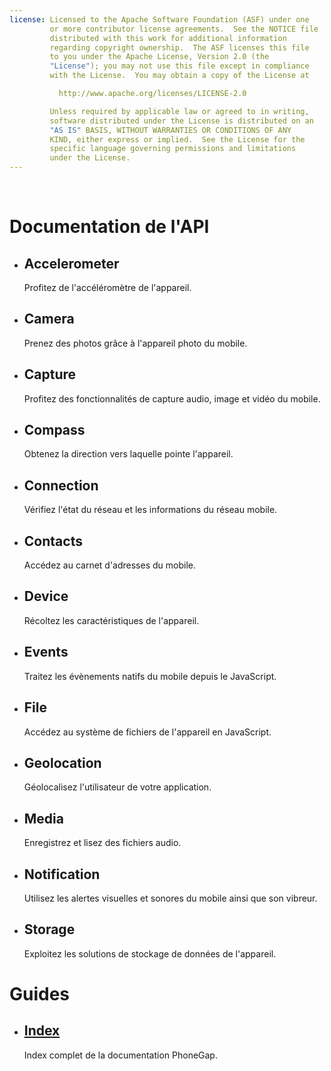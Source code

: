 ```yaml
---
license: Licensed to the Apache Software Foundation (ASF) under one
         or more contributor license agreements.  See the NOTICE file
         distributed with this work for additional information
         regarding copyright ownership.  The ASF licenses this file
         to you under the Apache License, Version 2.0 (the
         "License"); you may not use this file except in compliance
         with the License.  You may obtain a copy of the License at

           http://www.apache.org/licenses/LICENSE-2.0

         Unless required by applicable law or agreed to in writing,
         software distributed under the License is distributed on an
         "AS IS" BASIS, WITHOUT WARRANTIES OR CONDITIONS OF ANY
         KIND, either express or implied.  See the License for the
         specific language governing permissions and limitations
         under the License.
---
```


﻿<div id="home">
    <h1>Documentation de l'API</h1>
    <ul>
        <li>
            <h2>Accelerometer</h2>
            <span>Profitez de l'accéléromètre de l'appareil.</span>
        </li>
        <li>
            <h2>Camera</h2>
            <span>Prenez des photos grâce à l'appareil photo du mobile.</span>
        </li>
        <li>
            <h2>Capture</h2>
            <span>Profitez des fonctionnalités de capture audio, image et vidéo du mobile.</span>
        </li>
        <li>
            <h2>Compass</h2>
            <span>Obtenez la direction vers laquelle pointe l'appareil.</span>
        </li>
        <li>
            <h2>Connection</h2>
            <span>Vérifiez l'état du réseau et les informations du réseau mobile.</span>
        </li>
        <li>
            <h2>Contacts</h2>
            <span>Accédez au carnet d'adresses du mobile.</span>
        </li>
        <li>
            <h2>Device</h2>
            <span>Récoltez les caractéristiques de l'appareil.</span>
        </li>
        <li>
            <h2>Events</h2>
            <span>Traitez les évènements natifs du mobile depuis le JavaScript.</span>
        </li>
        <li>
            <h2>File</h2>
            <span>Accédez au système de fichiers de l'appareil en JavaScript.</span>
        </li>
        <li>
            <h2>Geolocation</h2>
            <span>Géolocalisez l'utilisateur de votre application.</span>
        </li>
        <li>
            <h2>Media</h2>
            <span>Enregistrez et lisez des fichiers audio.</span>
        </li>
        <li>
            <h2>Notification</h2>
            <span>Utilisez les alertes visuelles et sonores du mobile ainsi que son vibreur.</span>
        </li>
        <li>
            <h2>Storage</h2>
            <span>Exploitez les solutions de stockage de données de l'appareil.</span>
        </li>
    </ul>
    <h1>Guides</h1>
    <ul>
        <li>
            <h2><a href="_index.html">Index</a></h2>
            <span>Index complet de la documentation PhoneGap.</span>
        </li>
    </ul>
</div>